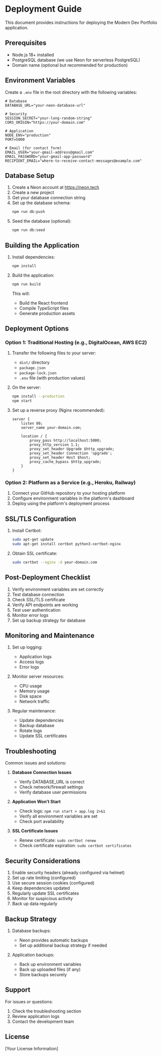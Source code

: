# Deployment Guide

This document provides instructions for deploying the Modern Dev Portfolio application.

## Prerequisites

- Node.js 18+ installed
- PostgreSQL database (we use Neon for serverless PostgreSQL)
- Domain name (optional but recommended for production)

## Environment Variables

Create a `.env` file in the root directory with the following variables:

```env
# Database
DATABASE_URL="your-neon-database-url"

# Security
SESSION_SECRET="your-long-random-string"
CORS_ORIGIN="https://your-domain.com"

# Application
NODE_ENV="production"
PORT=5000

# Email (for contact form)
EMAIL_USER="your-gmail-address@gmail.com"
EMAIL_PASSWORD="your-gmail-app-password"
RECIPIENT_EMAIL="where-to-receive-contact-messages@example.com"
```

## Database Setup

1. Create a Neon account at https://neon.tech
2. Create a new project
3. Get your database connection string
4. Set up the database schema:
   ```bash
   npm run db:push
   ```
5. Seed the database (optional):
   ```bash
   npm run db:seed
   ```

## Building the Application

1. Install dependencies:

   ```bash
   npm install
   ```

2. Build the application:
   ```bash
   npm run build
   ```
   This will:
   - Build the React frontend
   - Compile TypeScript files
   - Generate production assets

## Deployment Options

### Option 1: Traditional Hosting (e.g., DigitalOcean, AWS EC2)

1. Transfer the following files to your server:

   - `dist/` directory
   - `package.json`
   - `package-lock.json`
   - `.env` file (with production values)

2. On the server:

   ```bash
   npm install --production
   npm start
   ```

3. Set up a reverse proxy (Nginx recommended):

   ```nginx
   server {
       listen 80;
       server_name your-domain.com;

       location / {
           proxy_pass http://localhost:5000;
           proxy_http_version 1.1;
           proxy_set_header Upgrade $http_upgrade;
           proxy_set_header Connection 'upgrade';
           proxy_set_header Host $host;
           proxy_cache_bypass $http_upgrade;
       }
   }
   ```

### Option 2: Platform as a Service (e.g., Heroku, Railway)

1. Connect your GitHub repository to your hosting platform
2. Configure environment variables in the platform's dashboard
3. Deploy using the platform's deployment process

## SSL/TLS Configuration

1. Install Certbot:

   ```bash
   sudo apt-get update
   sudo apt-get install certbot python3-certbot-nginx
   ```

2. Obtain SSL certificate:
   ```bash
   sudo certbot --nginx -d your-domain.com
   ```

## Post-Deployment Checklist

1. Verify environment variables are set correctly
2. Test database connection
3. Check SSL/TLS certificate
4. Verify API endpoints are working
5. Test user authentication
6. Monitor error logs
7. Set up backup strategy for database

## Monitoring and Maintenance

1. Set up logging:

   - Application logs
   - Access logs
   - Error logs

2. Monitor server resources:

   - CPU usage
   - Memory usage
   - Disk space
   - Network traffic

3. Regular maintenance:
   - Update dependencies
   - Backup database
   - Rotate logs
   - Update SSL certificates

## Troubleshooting

Common issues and solutions:

1. **Database Connection Issues**

   - Verify DATABASE_URL is correct
   - Check network/firewall settings
   - Verify database user permissions

2. **Application Won't Start**

   - Check logs: `npm run start > app.log 2>&1`
   - Verify all environment variables are set
   - Check port availability

3. **SSL Certificate Issues**
   - Renew certificate: `sudo certbot renew`
   - Check certificate expiration: `sudo certbot certificates`

## Security Considerations

1. Enable security headers (already configured via helmet)
2. Set up rate limiting (configured)
3. Use secure session cookies (configured)
4. Keep dependencies updated
5. Regularly update SSL certificates
6. Monitor for suspicious activity
7. Back up data regularly

## Backup Strategy

1. Database backups:

   - Neon provides automatic backups
   - Set up additional backup strategy if needed

2. Application backups:
   - Back up environment variables
   - Back up uploaded files (if any)
   - Store backups securely

## Support

For issues or questions:

1. Check the troubleshooting section
2. Review application logs
3. Contact the development team

## License

[Your License Information]
